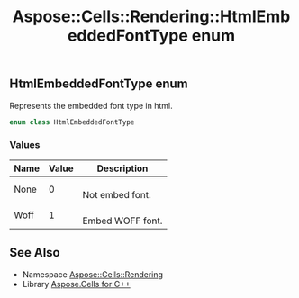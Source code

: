 ﻿---
title: Aspose::Cells::Rendering::HtmlEmbeddedFontType enum
linktitle: HtmlEmbeddedFontType
second_title: Aspose.Cells for C++ API Reference
description: 'Aspose::Cells::Rendering::HtmlEmbeddedFontType enum. Represents the embedded font type in html in C++.'
type: docs
weight: 2100
url: /cpp/aspose.cells.rendering/htmlembeddedfonttype/
---
## HtmlEmbeddedFontType enum


Represents the embedded font type in html.

```cpp
enum class HtmlEmbeddedFontType
```

### Values

| Name | Value | Description |
| --- | --- | --- |
| None | 0 | <br>Not embed font. |
| Woff | 1 | <br>Embed WOFF font. |

## See Also

* Namespace [Aspose::Cells::Rendering](../)
* Library [Aspose.Cells for C++](../../)
